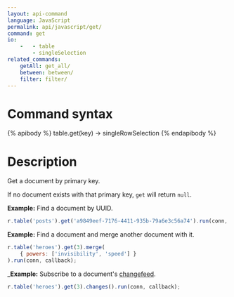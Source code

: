 ```yaml
---
layout: api-command
language: JavaScript
permalink: api/javascript/get/
command: get
io:
    -   - table
        - singleSelection
related_commands:
    getAll: get_all/
    between: between/
    filter: filter/
---
```


# Command syntax #

{% apibody %}
table.get(key) &rarr; singleRowSelection
{% endapibody %}

# Description #

Get a document by primary key.

If no document exists with that primary key, `get` will return `null`.

__Example:__ Find a document by UUID.

```js
r.table('posts').get('a9849eef-7176-4411-935b-79a6e3c56a74').run(conn, callback);
```

__Example:__ Find a document and merge another document with it.

```js
r.table('heroes').get(3).merge(
    { powers: ['invisibility', 'speed'] }
).run(conn, callback);
```

___Example:__ Subscribe to a document's [changefeed](/docs/changefeeds/javascript).

```js
r.table('heroes').get(3).changes().run(conn, callback);
```